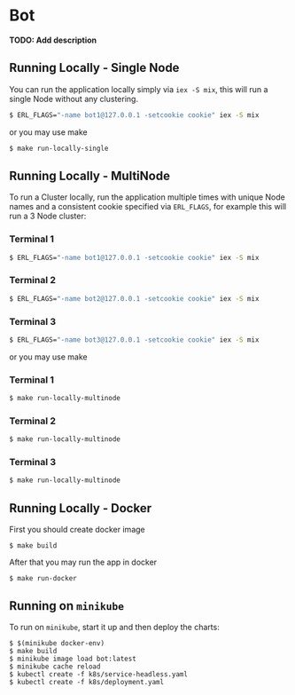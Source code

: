 # Bot

**TODO: Add description**

## Running Locally - Single Node

You can run the application locally simply via `iex -S mix`, this will run a single Node
without any clustering.

```sh
$ ERL_FLAGS="-name bot1@127.0.0.1 -setcookie cookie" iex -S mix
```

or you may use make

```sh
$ make run-locally-single 
```

## Running Locally - MultiNode

To run a Cluster locally, run the application multiple times with unique Node names and a
consistent cookie specified via `ERL_FLAGS`, for example this will run a 3 Node cluster:

### Terminal 1
```sh
$ ERL_FLAGS="-name bot1@127.0.0.1 -setcookie cookie" iex -S mix
```

### Terminal 2
```sh
$ ERL_FLAGS="-name bot2@127.0.0.1 -setcookie cookie" iex -S mix
```

### Terminal 3
```sh
$ ERL_FLAGS="-name bot3@127.0.0.1 -setcookie cookie" iex -S mix
```

or you may use make

### Terminal 1
```sh
$ make run-locally-multinode
```

### Terminal 2
```sh
$ make run-locally-multinode
```

### Terminal 3
```sh
$ make run-locally-multinode
```

## Running Locally - Docker
First you should create docker image

```
$ make build
```

After that you may run the app in docker
```
$ make run-docker
```

## Running on `minikube`

To run on `minikube`, start it up and then deploy the charts:

```
$ $(minikube docker-env)
$ make build
$ minikube image load bot:latest
$ minikube cache reload
$ kubectl create -f k8s/service-headless.yaml
$ kubectl create -f k8s/deployment.yaml
```
